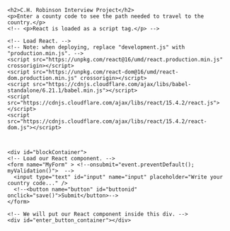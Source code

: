 
<!-- this is the latest version including a React button component -->

<html>
  <head>
    <!--<style type="style.css"/>-->
    <meta charset="UTF-8" />
    <title>C.H. Robinson Interview Project</title>
  </head>
  <body onload="JavaScript:clearData()">

    <h2>C.H. Robinson Interview Project</h2>
    <p>Enter a county code to see the path needed to travel to the country.</p>
    <!-- <p>React is loaded as a script tag.</p> -->

    <!-- Load React. -->
    <!-- Note: when deploying, replace "development.js" with "production.min.js". -->
    <script src="https://unpkg.com/react@16/umd/react.production.min.js" crossorigin></script>
    <script src="https://unpkg.com/react-dom@16/umd/react-dom.production.min.js" crossorigin></script> 
    <script src="https://cdnjs.cloudflare.com/ajax/libs/babel-standalone/6.21.1/babel.min.js"></script>
    <script src="https://cdnjs.cloudflare.com/ajax/libs/react/15.4.2/react.js"></script>
    <script src="https://cdnjs.cloudflare.com/ajax/libs/react/15.4.2/react-dom.js"></script>



    <div id="blockContainer">
    <!-- Load our React component. -->
    <form name="MyForm" > <!--onsubmit="event.preventDefault(); myValidation()">  -->
      <input type="text" id="input" name="input" placeholder="Write your country code..." />
      <!--<button name="button" id="buttonid" onclick="save()">Submit</button>-->
    </form>

    <!-- We will put our React component inside this div. -->
    <div id="enter_button_container"></div> 
  </div>
    <script type="text/babel">
       const e = React.createElement;

        class EnterButton extends React.Component {
          constructor(props) {
            super(props);
            this.state = { entered: false };
          }

          render() {
            if (this.state.entered) {
              window.location.reload(false);
              return save();
            }

            return e(
              'button',
              { onClick: () => this.setState({ entered: true }) },
              'Submit'
            );
          }
        }
           


        const domContainer = document.querySelector('#enter_button_container');
        ReactDOM.render(e(EnterButton), domContainer);

    </script>

        <p id="output"></p>

<script type="text/javascript">

    function clearData() {
        localStorage.clear();
        document.getElementById("input").value.clear();
        document.getElementById("output").innerHTML.clear();
    }

    function save(){
      var storedItem = localStorage.getItem("storedItem");
      var Item = document.getElementById("input").value;
      storedItem = localStorage.setItem("storedItem", Item);
      checkCountry();
    }

     void function checkCountry() {

        var coder = localStorage.getItem("storedItem");


        if(coder == "CAN" || coder == "can") {
          //window.write("CAN");
          document.getElementById("output").innerHTML = "USA, CAN";
        }

        else if(coder == "USA" || coder ==  "usa") {
          document.getElementById("output").innerHTML = "USA";
        }

        else if(coder == "MEX" || coder == "mex") {
          document.getElementById("output").innerHTML = "USA, MEX";
        }

        else if(coder == "BLZ" || coder == "blz") {
          document.getElementById("output").innerHTML = "USA, MEX, BLZ";
        }

        else if(coder == "GTM" || coder == "gtm") {
          document.getElementById("output").innerHTML = "USA, MEX, GTM";
        }

        else if(coder == "SLV" || coder == "slv") {
          document.getElementById("output").innerHTML = "USA, MEX, GTM, SLV";
        }
        
        else if(coder == "HND" || coder == "hnd") {
          document.getElementById("output").innerHTML = "USA, MEX, GTM, HND";
        }

        else if(coder == "NIC" || coder == "nic") {
          document.getElementById("output").innerHTML = "USA, MEX, GTM, HND, NIC";
        }

        else if(coder == "CRI" || coder == "cri") {
          document.getElementById("output").innerHTML = "USA, MEX, GTM, HND, NIC, CRI";
        }

        else if(coder == "PAN" || coder == "pan") {
          document.getElementById("output").innerHTML = "USA, MEX, GTM, HND, NIC, CRI, PAN";
        }

        else if(coder.length < 3){
          window.alert("You have not entered a valid country code. Try again.");
        }
    } ();
    </script>


    

  </body>
</html>
